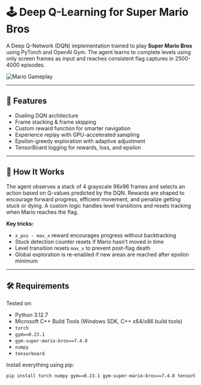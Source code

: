 # 🕹️ Deep Q-Learning for Super Mario Bros

A Deep Q-Network (DQN) implementation trained to play **Super Mario Bros** using PyTorch and OpenAI Gym. The agent learns to complete levels using only screen frames as input and reaches consistent flag captures in 2500-4000 episodes.

![Mario Gameplay](gif/mario.gif) 

---

## 🚀 Features

- Dueling DQN architecture
- Frame stacking & frame skipping
- Custom reward function for smarter navigation
- Experience replay with GPU-accelerated sampling
- Epsilon-greedy exploration with adaptive adjustment
- TensorBoard logging for rewards, loss, and epsilon

---

## 🧠 How It Works

The agent observes a stack of 4 grayscale 96x96 frames and selects an action based on Q-values predicted by the DQN. Rewards are shaped to encourage forward progress, efficient movement, and penalize getting stuck or dying. A custom logic handles level transitions and resets tracking when Mario reaches the flag.

**Key tricks:**

- `x_pos - max_x` reward encourages progress without backtracking
- Stuck detection counter resets if Mario hasn’t moved in time
- Level transition resets `max_x` to prevent post-flag death
- Global exploration is re-enabled if new areas are reached after epsilon minimum

---

## 🛠️ Requirements

Tested on:
- Python 3.12.7
- Microsoft C++ Build Tools (Windows SDK, C++ x64/x86 build tools)
- `torch`
- `gym==0.23.1`
- `gym-super-mario-bros==7.4.0`
- `numpy`
- `tensorboard`

Install everything using pip:

```bash
pip install torch numpy gym==0.23.1 gym-super-mario-bros==7.4.0 tensorboard
